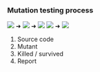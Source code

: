 ### Mutation testing process

![](/img/happy.png)<!--.element class="logo" --><span class="logo-arrow"> ➜ </span> <!-- .element class="fragment" data-fragment-index="1" --> 
![](/img/sick.png) <!--.element class="logo fragment" data-fragment-index="1"--><span class="logo-arrow"> ➜ </span> <!-- .element class="fragment" data-fragment-index="2" -->
![](/img/checkmark.png) <!--.element class="logo fragment" data-fragment-index="2"-->
![](/img/cross.png) <!--.element class="logo fragment" data-fragment-index="2"-->
<span class="logo-arrow"> ➜ </span> <!-- .element class="fragment" data-fragment-index="3" -->
![](/img/barchart.png) <!-- .element class="fragment logo" data-fragment-index="3" -->

1. Source code
1. <!-- .element class="fragment" data-fragment-index="1" -->Mutant
1. <!-- .element class="fragment" data-fragment-index="2" -->Killed / survived
1. <!-- .element class="fragment" data-fragment-index="3" -->Report

